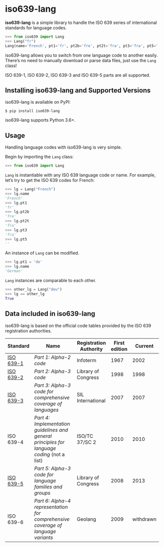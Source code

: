 
# iso639-lang

  
**iso639-lang** is a simple library to handle the ISO 639 series of international standards for language codes.

```python
>>> from iso639 import Lang
>>> Lang("fr")
Lang(name='French', pt1='fr', pt2b='fre', pt2t='fra', pt3='fra', pt5='')
```

iso639-lang allows you to switch from one language code to another easily. 
There’s no need to manually download or parse data files, just use the `Lang` class!

ISO 639-1, ISO 639-2, ISO 639-3  and ISO 639-5 parts are all supported.

## Installing iso639-lang and Supported Versions

iso639-lang is available on PyPI:

```console
$ pip install iso639-lang
```
iso639-lang supports Python 3.6+.  
  
## Usage

Handling language codes with iso639-lang is very simple.

Begin by importing the `Lang` class:
```python
>>> from iso639 import Lang
```

`Lang` is instantiable with any ISO 639 language code or name. For example, let’s try to get the ISO 639 codes for French:
```python
>>> lg = Lang("French")
>>> lg.name
'French'
>>> lg.pt1
'fr'
>>> lg.pt2b
'fre'
>>> lg.pt2t
'fra'
>>> lg.pt3
'fra'
>>> lg.pt5
''
```

An instance of `Lang` can be modified.
```python
>>> lg.pt1 = 'de'
>>> lg.name
'German'
```

`Lang` instances are comparable to each other.
```python
>>> other_lg = Lang("deu")
>>> lg == other_lg
True
```

## Data included in iso639-lang

iso639-lang is based on the official code tables provided by the ISO 639 registration authorities.
 
 
| Standard  | Name                                                                                       | Registration Authority | First edition | Current   |
| --------- | ------------------------------------------------------------------------------------------ | ---------------------- | ------------- | --------- |
| [ISO 639-1](https://iso639-3.sil.org/sites/iso639-3/files/downloads/iso-639-3.tab) | *Part 1: Alpha-2 code*                                                                       | Infoterm               | 1967          | 2002      |
| [ISO 639-2](https://www.loc.gov/standards/iso639-2/ISO-639-2_utf-8.txt) | *Part 2: Alpha-3 code*                                                                       | Library of Congress    | 1998          | 1998      |
| [ISO 639-3](https://iso639-3.sil.org/sites/iso639-3/files/downloads/iso-639-3.tab) | *Part 3: Alpha-3 code for comprehensive coverage of languages*                               | SIL International      | 2007          | 2007      |
| ISO 639-4 | *Part 4: Implementation guidelines and general principles for language coding* (not a list)  | ISO/TC 37/SC 2         | 2010          | 2010      |
| [ISO 639-5](http://id.loc.gov/vocabulary/iso639-5.tsv) | *Part 5: Alpha-3 code for language families and groups*                                      | Library of Congress    | 2008          | 2013      |
| ISO 639-6 | *Part 6: Alpha-4 representation for comprehensive coverage of language variants* | Geolang                | 2009          | withdrawn |
